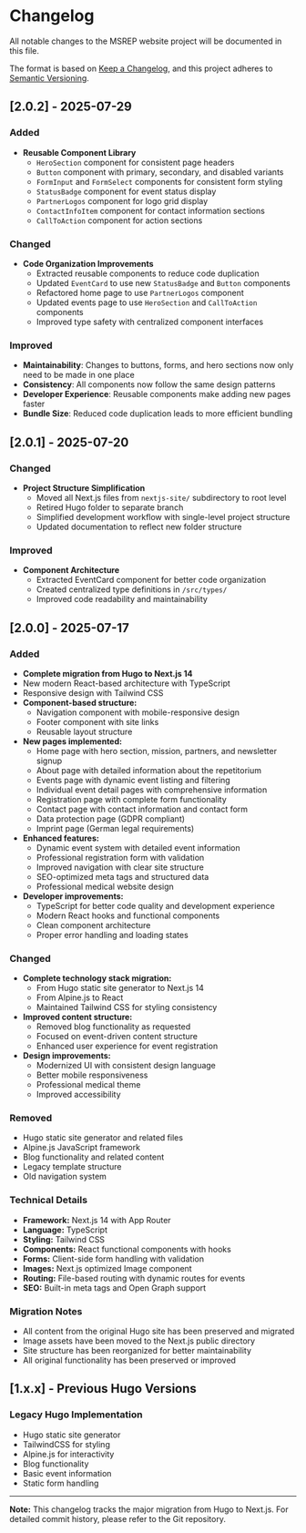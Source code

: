 # Changelog

All notable changes to the MSREP website project will be documented in this file.

The format is based on [Keep a Changelog](https://keepachangelog.com/en/1.0.0/),
and this project adheres to [Semantic Versioning](https://semver.org/spec/v2.0.0.html).

## [2.0.2] - 2025-07-29

### Added

- **Reusable Component Library**
  - `HeroSection` component for consistent page headers
  - `Button` component with primary, secondary, and disabled variants
  - `FormInput` and `FormSelect` components for consistent form styling
  - `StatusBadge` component for event status display
  - `PartnerLogos` component for logo grid display
  - `ContactInfoItem` component for contact information sections
  - `CallToAction` component for action sections

### Changed

- **Code Organization Improvements**
  - Extracted reusable components to reduce code duplication
  - Updated `EventCard` to use new `StatusBadge` and `Button` components
  - Refactored home page to use `PartnerLogos` component
  - Updated events page to use `HeroSection` and `CallToAction` components
  - Improved type safety with centralized component interfaces

### Improved

- **Maintainability**: Changes to buttons, forms, and hero sections now only need to be made in one place
- **Consistency**: All components now follow the same design patterns
- **Developer Experience**: Reusable components make adding new pages faster
- **Bundle Size**: Reduced code duplication leads to more efficient bundling

## [2.0.1] - 2025-07-20

### Changed

- **Project Structure Simplification**
  - Moved all Next.js files from `nextjs-site/` subdirectory to root level
  - Retired Hugo folder to separate branch
  - Simplified development workflow with single-level project structure
  - Updated documentation to reflect new folder structure

### Improved

- **Component Architecture**
  - Extracted EventCard component for better code organization
  - Created centralized type definitions in `/src/types/`
  - Improved code readability and maintainability

## [2.0.0] - 2025-07-17

### Added

- **Complete migration from Hugo to Next.js 14**
- New modern React-based architecture with TypeScript
- Responsive design with Tailwind CSS
- **Component-based structure:**
  - Navigation component with mobile-responsive design
  - Footer component with site links
  - Reusable layout structure
- **New pages implemented:**
  - Home page with hero section, mission, partners, and newsletter signup
  - About page with detailed information about the repetitorium
  - Events page with dynamic event listing and filtering
  - Individual event detail pages with comprehensive information
  - Registration page with complete form functionality
  - Contact page with contact information and contact form
  - Data protection page (GDPR compliant)
  - Imprint page (German legal requirements)
- **Enhanced features:**
  - Dynamic event system with detailed event information
  - Professional registration form with validation
  - Improved navigation with clear site structure
  - SEO-optimized meta tags and structured data
  - Professional medical website design
- **Developer improvements:**
  - TypeScript for better code quality and development experience
  - Modern React hooks and functional components
  - Clean component architecture
  - Proper error handling and loading states

### Changed

- **Complete technology stack migration:**
  - From Hugo static site generator to Next.js 14
  - From Alpine.js to React
  - Maintained Tailwind CSS for styling consistency
- **Improved content structure:**
  - Removed blog functionality as requested
  - Focused on event-driven content structure
  - Enhanced user experience for event registration
- **Design improvements:**
  - Modernized UI with consistent design language
  - Better mobile responsiveness
  - Professional medical theme
  - Improved accessibility

### Removed

- Hugo static site generator and related files
- Alpine.js JavaScript framework
- Blog functionality and related content
- Legacy template structure
- Old navigation system

### Technical Details

- **Framework:** Next.js 14 with App Router
- **Language:** TypeScript
- **Styling:** Tailwind CSS
- **Components:** React functional components with hooks
- **Forms:** Client-side form handling with validation
- **Images:** Next.js optimized Image component
- **Routing:** File-based routing with dynamic routes for events
- **SEO:** Built-in meta tags and Open Graph support

### Migration Notes

- All content from the original Hugo site has been preserved and migrated
- Image assets have been moved to the Next.js public directory
- Site structure has been reorganized for better maintainability
- All original functionality has been preserved or improved

## [1.x.x] - Previous Hugo Versions

### Legacy Hugo Implementation

- Hugo static site generator
- TailwindCSS for styling
- Alpine.js for interactivity
- Blog functionality
- Basic event information
- Static form handling

---

**Note:** This changelog tracks the major migration from Hugo to Next.js. For detailed commit history, please refer to the Git repository.
